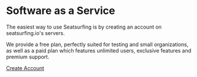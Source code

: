 # Software as a Service

The easiest way to use Seatsurfing is by creating an account on seatsurfing.io's servers.

We provide a free plan, perfectly suited for testing and small organizations, as well as a paid plan which features unlimited users, exclusive features and premium support.

<a href="/sign-up/" class="button button--primary button--lg">Create Account</a>